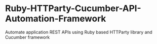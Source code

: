# Ruby-HTTParty-Cucumber-API-Automation-Framework
Automate application REST APIs using Ruby based HTTParty library and Cucumber framework
